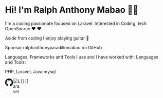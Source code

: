 # Hi! I'm Ralph Anthony Mabao 👋🏼

I'm a coding passionate focused on Laravel. Interested in Coding, tech OpenSource ❤️ ❤️

Aside from coding I enjoy playing guitar :guitar:

Sponsor ralphanthonyparadillomabao on GitHub

Languages, Frameworks and Tools I use and I have worked with:
Languages and Tools:


PHP, Laravel, Java mysql

[<img align="left" alt="GitHub" width="26px" src="https://raw.githubusercontent.com/github/explore/78df643247d429f6cc873026c0622819ad797942/topics/github/github.png" />]
[<img align="left" alt="Laravel" width="26px" src="https://user-images.githubusercontent.com/67321452/110623482-dc5d8400-81d7-11eb-8c7b-ca8e89cfa463.png"/>]

